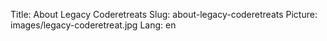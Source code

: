 Title: About Legacy Coderetreats
Slug: about-legacy-coderetreats
Picture: images/legacy-coderetreat.jpg
Lang: en


